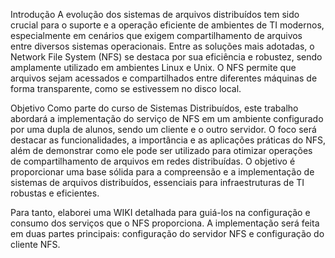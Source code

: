 Introdução
A evolução dos sistemas de arquivos distribuídos tem sido crucial para o suporte e a operação eficiente de ambientes de TI modernos, especialmente em cenários que exigem compartilhamento de arquivos entre diversos sistemas operacionais. Entre as soluções mais adotadas, o Network File System (NFS) se destaca por sua eficiência e robustez, sendo amplamente utilizado em ambientes Linux e Unix. O NFS permite que arquivos sejam acessados e compartilhados entre diferentes máquinas de forma transparente, como se estivessem no disco local.

Objetivo
Como parte do curso de Sistemas Distribuídos, este trabalho abordará a implementação do serviço de NFS em um ambiente configurado por uma dupla de alunos, sendo um cliente e o outro servidor. O foco será destacar as funcionalidades, a importância e as aplicações práticas do NFS, além de demonstrar como ele pode ser utilizado para otimizar operações de compartilhamento de arquivos em redes distribuídas. O objetivo é proporcionar uma base sólida para a compreensão e a implementação de sistemas de arquivos distribuídos, essenciais para infraestruturas de TI robustas e eficientes.

Para tanto, elaborei uma WIKI detalhada para guiá-los na configuração e consumo dos serviços que o NFS proporciona. A implementação será feita em duas partes principais: configuração do servidor NFS e configuração do cliente NFS.
